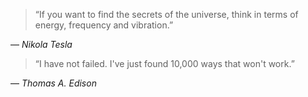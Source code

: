 > “If you want to find the secrets of the universe, think in terms of energy, frequency and vibration.”

― _Nikola Tesla_


> “I have not failed. I've just found 10,000 ways that won't work.”

― _Thomas A. Edison_
